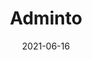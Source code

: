 ---
title: Adminto
img: adminto.png
uri: 'https://ibrahimalanshor.github.io/adminto/'
date: 2021-06-16
---